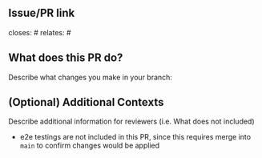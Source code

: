## Issue/PR link
closes: #
relates: #


## What does this PR do?
Describe what changes you make in your branch:


## (Optional) Additional Contexts
Describe additional information for reviewers (i.e. What does not included)
- e2e testings are not included in this PR, since this requires merge into `main` to confirm changes would be applied
